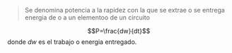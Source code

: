 > Se denomina potencia a la rapidez con la que se extrae o se entrega energia de o a un elementoo de un circuito

$$P=\frac{dw}{dt}$$
donde $dw$ es el trabajo o energia entregado.
$$$$